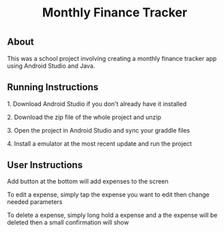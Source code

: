 ## <h1 align="center"> Monthly Finance Tracker <h1>


## About
<p>This was a school project involving creating a monthly finance tracker app using Android Studio and Java.</p>

## Running Instructions
<p>1. Download Android Studio if you don't already have it installed </p>
<p>2. Download the zip file of the whole project and unzip</p>
<p>3. Open the project in Android Studio and sync your graddle files</p>
<p>4. Install a emulator at the most recent update and run the project</p>

## User Instructions
<p>Add button at the bottom will add expenses to the screen</p>
<p>To edit a expense, simply tap the expense you want to edit then change needed parameters</p>
<p>To delete a expense, simply long hold a expense and a the expense will be deleted then a small confirmation will show</p>




